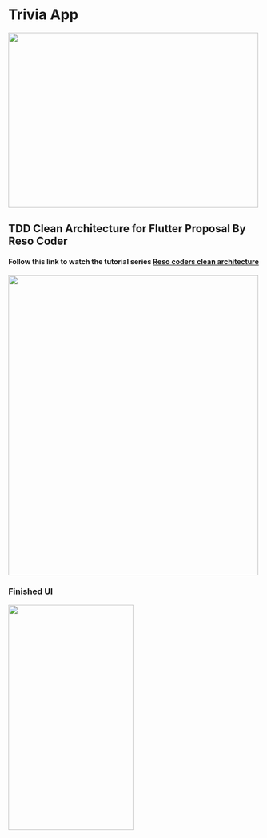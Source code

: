 # Trivia App

<img src="https://blog.cleancoder.com/uncle-bob/images/2012-08-13-the-clean-architecture/CleanArchitecture.jpg"  width="500" height="350">

## TDD Clean Architecture for Flutter Proposal By Reso Coder
#### Follow this link to watch the tutorial series [Reso coders clean architecture](https://resocoder.com/flutter-clean-architecture-tdd/)

<img src="https://i0.wp.com/resocoder.com/wp-content/uploads/2019/08/Clean-Architecture-Flutter-Diagram.png?w=556&ssl=1"  width="500" height="600">

### Finished UI
<img src="https://i1.wp.com/resocoder.com/wp-content/uploads/2019/09/app-ui.png?resize=576%2C1024&ssl=10"  width="250" height="450">
